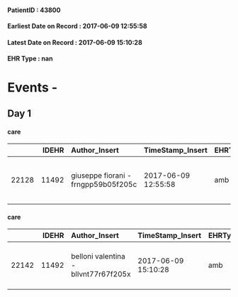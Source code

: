 
#### PatientID : 43800
#### Earliest Date on Record : 2017-06-09 12:55:58
#### Latest Date on Record : 2017-06-09 15:10:28
#### EHR Type : nan

# Events - 

## Day 1

#### care
|       |   IDEHR | Author_Insert                       | TimeStamp_Insert    | EHRType   |   PatientID |   IDGESTIONE_AUSILI |   opt_annulla_consegna | ds_note_x                                | dt_Ric_consegna     | opt_ausilio                                     |
|------:|--------:|:------------------------------------|:--------------------|:----------|------------:|--------------------:|-----------------------:|:-----------------------------------------|:--------------------|:------------------------------------------------|
| 22128 |   11492 | giuseppe fiorani - frngpp59b05f205c | 2017-06-09 12:55:58 | amb       |       43800 |               22089 |                      0 | patient discharge from 'hospice columbus | 2017-06-09 00:00:00 | electronic articulated bed with side rails # 14 |

#### care
|       |   IDEHR | Author_Insert                        | TimeStamp_Insert    | EHRType   |   PatientID |   IDGESTIONE_AUSILI |   ds_ncons |   opt_annulla_consegna | ds_note_x                                | dt_Ric_consegna     | dt_ric_cons_forn    | opt_ausilio                                     |
|------:|--------:|:-------------------------------------|:--------------------|:----------|------------:|--------------------:|-----------:|-----------------------:|:-----------------------------------------|:--------------------|:--------------------|:------------------------------------------------|
| 22142 |   11492 | belloni valentina - bllvnt77r67f205x | 2017-06-09 15:10:28 | amb       |       43800 |               22103 |      30699 |                      0 | patient discharge from 'hospice columbus | 2017-06-09 00:00:00 | 2017-06-09 00:00:00 | electronic articulated bed with side rails # 14 |


